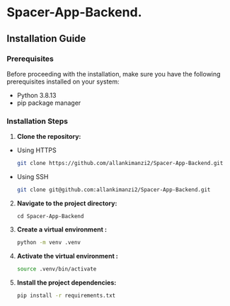 # Spacer-App-Backend.

## Installation Guide

### Prerequisites

Before proceeding with the installation, make sure you have the following prerequisites installed on your system:

- Python 3.8.13
- pip package manager

### Installation Steps

1. **Clone the repository:**
- Using HTTPS
   ```bash
   git clone https://github.com/allankimanzi2/Spacer-App-Backend.git
   ```
 - Using SSH
    ```bash
   git clone git@github.com:allankimanzi2/Spacer-App-Backend.git
   ```

2. **Navigate to the project directory:**

   ```"bash
   cd Spacer-App-Backend
   ```

3. **Create a virtual environment :**

   ```bash
   python -m venv .venv
   ```

4. **Activate the virtual environment :**

   ```bash
   source .venv/bin/activate
   ```

5. **Install the project dependencies:**

   ```bash
   pip install -r requirements.txt
   ```